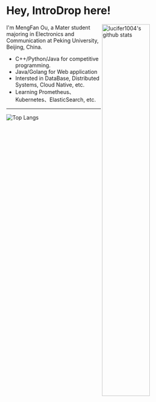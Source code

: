 # Hey, IntroDrop here! 

<img width="50%" align="right" alt="lucifer1004's github stats" src="https://github-readme-stats.vercel.app/api?username=IntroDrop&show_icons=true">

I'm MengFan Ou, a Mater student majoring in Electronics and Communication at Peking University, Beijing, China.

- C++/Python/Java for competitive programming.
- Java/Golang for Web application
- Intersted in DataBase, Distributed Systems, Cloud Native, etc.
- Learning Prometheus、Kubernetes、ElasticSearch, etc.

---

![Top Langs](https://github-readme-stats.vercel.app/api/top-langs/?username=IntroDrop&layout=compact)

